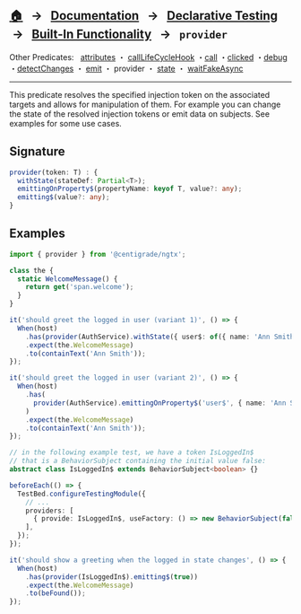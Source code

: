 ## [🏠][home] &nbsp; → &nbsp; **[Documentation][docs]** &nbsp; → &nbsp; [Declarative Testing][declarative] &nbsp;→ &nbsp; [Built-In Functionality][index] &nbsp; → &nbsp; `provider`

[home]: ../README.md
[index]: ../built-in.md
[docs]: ../overview.md
[declarative]: ../index.md
[attributes]: ./attributes.md
[calllifecyclehook]: ./call-life-cycle-hook.md
[call]: ./call.md
[clicked]: ./clicked.md
[debug]: ./debug.md
[detectchanges]: ./detect-changes.md
[emit]: ./emit.md
[provider]: ./provider.md
[state]: ./state.md
[waitfakeasync]: ./wait-fake-async.md

Other Predicates: &nbsp; [attributes] ・ [callLifeCycleHook] ・[call] ・[clicked] ・[debug] ・[detectChanges] ・ [emit] ・ provider ・ [state] ・ [waitFakeAsync]

---

This predicate resolves the specified injection token on the associated targets and allows for manipulation of them. For example you can change the state of the resolved injection tokens or emit data on subjects. See examples for some use cases.

## Signature

```ts
provider(token: T) : {
  withState(stateDef: Partial<T>);
  emittingOnProperty$(propertyName: keyof T, value?: any);
  emitting$(value?: any);
}
```

## Examples

```ts
import { provider } from '@centigrade/ngtx';

class the {
  static WelcomeMessage() {
    return get('span.welcome');
  }
}

it('should greet the logged in user (variant 1)', () => {
  When(host)
    .has(provider(AuthService).withState({ user$: of({ name: 'Ann Smith' }) }))
    .expect(the.WelcomeMessage)
    .to(containText('Ann Smith'));
});

it('should greet the logged in user (variant 2)', () => {
  When(host)
    .has(
      provider(AuthService).emittingOnProperty$('user$', { name: 'Ann Smith' }),
    )
    .expect(the.WelcomeMessage)
    .to(containText('Ann Smith'));
});

// in the following example test, we have a token IsLoggedIn$
// that is a BehaviorSubject containing the initial value false:
abstract class IsLoggedIn$ extends BehaviorSubject<boolean> {}

beforeEach(() => {
  TestBed.configureTestingModule({
    // ...
    providers: [
      { provide: IsLoggedIn$, useFactory: () => new BehaviorSubject(false) },
    ],
  });
});

it('should show a greeting when the logged in state changes', () => {
  When(host)
    .has(provider(IsLoggedIn$).emitting$(true))
    .expect(the.WelcomeMessage)
    .to(beFound());
});
```

